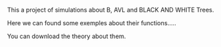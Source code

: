 ﻿This a project of simulations about B, AVL and BLACK AND WHITE Trees.

Here we can found some exemples about their functions.....

You can download the theory about them.
